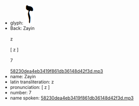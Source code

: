 - glyph: ![fc3b030a02a066085cd33942414d89e8.png](10.png)
- Back: Zayin<br /><br />z<br /><br />[ z ]<br /><br />7<br /><br />[58230dea4eb3419f861db36148d42f3d.mp3](9.mp3)
- name: Zayin<br />
- latin transliteration: z<br />
- pronunciation: [ z ]<br />
- number: 7<br />
- name spoken: [58230dea4eb3419f861db36148d42f3d.mp3](9.mp3)